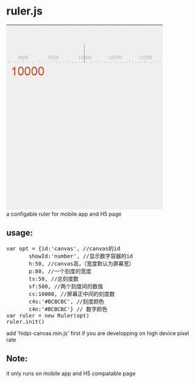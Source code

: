 # ruler.js
![image](https://github.com/chrisHchen/ruler.js/raw/master/show.gif)
<br>
a configable ruler for mobile app and H5 page
<h2>usage:</h2>
<pre>
var opt = {id:'canvas', //canvas的id
	   showId:'number', //显示数字容器的id 
	   h:50, //canvas高，（宽度默认为屏幕宽）
	   p:80, //一个刻度的宽度
	   ts:50, //总刻度数
	   sf:500, //两个刻度间的数值
	   cs:10000, //屏幕正中间的刻度数
	   c4s:'#BCBCBC', //刻度颜色
	   c4n:'#BCBCBC'} // 数字颜色
var ruler = new Ruler(opt)
ruler.init()
</pre>
add 'hidpi-canvas.min.js' first if you are developping on high device pixel rate 
<br>
<h2>Note:</h2>
it only runs on mobile app and H5 compatable page





